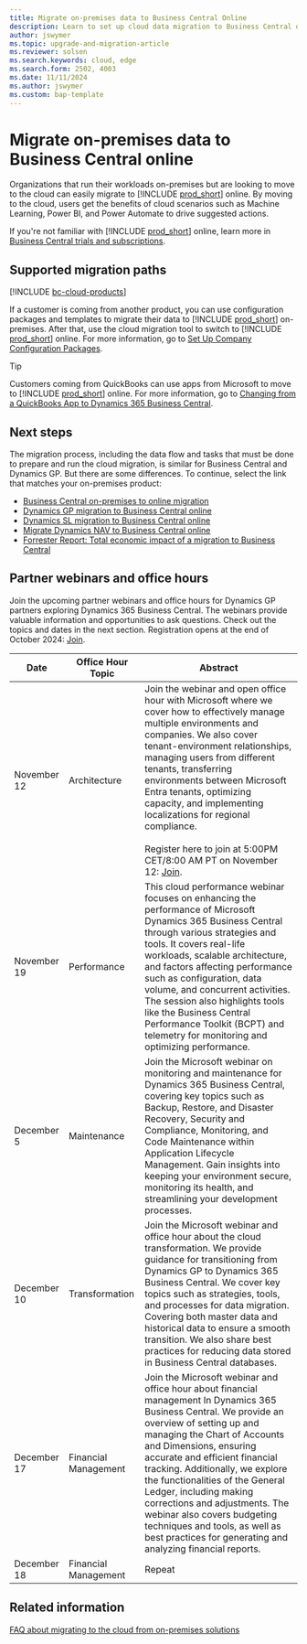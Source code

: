 ```yaml
---
title: Migrate on-premises data to Business Central Online
description: Learn to set up cloud data migration to Business Central online from supported Dynamics versions and Business Central on-premises, managed by Azure Data Factory.
author: jswymer
ms.topic: upgrade-and-migration-article
ms.reviewer: solsen
ms.search.keywords: cloud, edge
ms.search.form: 2502, 4003
ms.date: 11/11/2024
ms.author: jswymer
ms.custom: bap-template
---
```


# Migrate on-premises data to Business Central online

Organizations that run their workloads on-premises but are looking to move to the cloud can easily migrate to [!INCLUDE [prod_short](../developer/includes/prod_short.md)] online. By moving to the cloud, users get the benefits of cloud scenarios such as Machine Learning, Power BI, and Power Automate to drive suggested actions.  

If you're not familiar with [!INCLUDE [prod_short](../includes/prod_short.md)] online, learn more in [Business Central trials and subscriptions](/dynamics365/business-central/across-preview?toc=/dynamics365/business-central/dev-itpro/toc.json).

## Supported migration paths

[!INCLUDE [bc-cloud-products](../includes/bc-cloud-products.md)]

If a customer is coming from another product, you can use configuration packages and templates to migrate their data to [!INCLUDE [prod_short](../includes/prod_short.md)] on-premises. After that, use the cloud migration tool to switch to [!INCLUDE [prod_short](../includes/prod_short.md)] online. For more information, go to [Set Up Company Configuration Packages](set-up-standard-company-configuration-packages.md).  

> [!TIP]
> Customers coming from QuickBooks can use apps from Microsoft to move to [!INCLUDE [prod_short](../includes/prod_short.md)] online. For more information, go to [Changing from a QuickBooks App to Dynamics 365 Business Central](/dynamics365/business-central/across-quickbooks-to-business-edition).  

## Next steps

The migration process, including the data flow and tasks that must be done to prepare and run the cloud migration, is similar for Business Central and Dynamics GP. But there are some differences. To continue, select the link that matches your on-premises product:

- [Business Central on-premises to online migration](migrate-business-central-on-premises.md)
- [Dynamics GP migration to Business Central online](migrate-gp-overview.md)
- [Dynamics SL migration to Business Central online](migrate-sl-overview.md)
- [Migrate Dynamics NAV to Business Central online](../administration/migrate-nav.md)
- [Forrester Report: Total economic impact of a migration to Business Central](https://go.microsoft.com/fwlink/?linkid=2292320)


## Partner webinars and office hours

Join the upcoming partner webinars and office hours for Dynamics GP partners exploring Dynamics 365 Business Central. The webinars provide valuable information and opportunities to ask questions. Check out the topics and dates in the next section. Registration opens at the end of October 2024: [Join](https://aka.ms/GPtoBCOfficeHours).

| Date	| Office Hour Topic	| Abstract |
|-------|-------------------|----------|
|November 12 |	Architecture	| Join the webinar and open office hour with Microsoft where we cover how to effectively manage multiple environments and companies. We also cover tenant-environment relationships, managing users from different tenants, transferring environments between Microsoft Entra tenants, optimizing capacity, and implementing localizations for regional compliance. <br><br>Register here to join at 5:00PM CET/8:00 AM PT on November 12: [Join](https://msit.events.teams.microsoft.com/event/b663ee6f-20cb-471e-a443-05155aa7b02a@72f988bf-86f1-41af-91ab-2d7cd011db47).|
|November 19 |	Performance	| This cloud performance webinar focuses on enhancing the performance of Microsoft Dynamics 365 Business Central through various strategies and tools. It covers real-life workloads, scalable architecture, and factors affecting performance such as configuration, data volume, and concurrent activities. The session also highlights tools like the Business Central Performance Toolkit (BCPT) and telemetry for monitoring and optimizing performance.|
|December 5	| Maintenance |	Join the Microsoft webinar on monitoring and maintenance for Dynamics 365 Business Central, covering key topics such as Backup, Restore, and Disaster Recovery, Security and Compliance, Monitoring, and Code Maintenance within Application Lifecycle Management. Gain insights into keeping your environment secure, monitoring its health, and streamlining your development processes.|
|December 10 | Transformation |	Join the Microsoft webinar and office hour about the cloud transformation. We provide guidance for transitioning from Dynamics GP to Dynamics 365 Business Central. We cover key topics such as strategies, tools, and processes for data migration. Covering both master data and historical data to ensure a smooth transition. We also share best practices for reducing data stored in Business Central databases.|
|December 17 | Financial Management |	Join the Microsoft webinar and office hour about financial management In Dynamics 365 Business Central. We provide an overview of setting up and managing the Chart of Accounts and Dimensions, ensuring accurate and efficient financial tracking. Additionally, we explore the functionalities of the General Ledger, including making corrections and adjustments. The webinar also covers budgeting techniques and tools, as well as best practices for generating and analyzing financial reports.|
|December 18	|Financial Management |	Repeat |

## Related information

[FAQ about migrating to the cloud from on-premises solutions](faq-migrate-data.md)  
